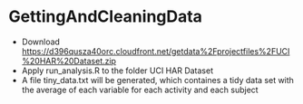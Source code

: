 # GettingAndCleaningData

* Download https://d396qusza40orc.cloudfront.net/getdata%2Fprojectfiles%2FUCI%20HAR%20Dataset.zip 
* Apply run_analysis.R to the folder UCI HAR Dataset
* A file tiny_data.txt will be generated, which containes a tidy data set with the average of each variable for each activity and each subject
